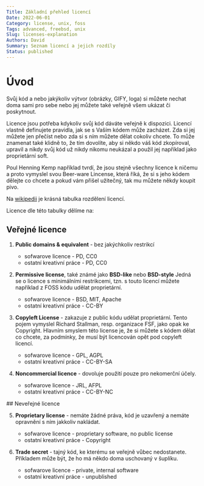 ```yaml
---
Title: Základní přehled licencí
Date: 2022-06-01
Category: license, unix, foss
Tags: advanced, freebsd, unix
Slug: licenses-explanation
Authors: David
Summary: Seznam licencí a jejich rozdíly
Status: published
---
```




# Úvod

Svůj kód a nebo jakýkoliv výtvor (obrázky, GIFY, loga) si můžete nechat
doma sami pro sebe nebo jej můžete také veřejně všem ukázat či poskytnout.

Licence jsou potřeba kdykoliv svůj kód dáváte veřejně k dispozici.
Licencí vlastně definujete pravidla, jak se s Vaším kódem může zacházet.
Zda si jej můžete jen přečíst nebo zda si s ním můžete dělat cokoliv chcete.
To může znamenat také klidně to, že tím dovolíte, aby si někdo váš kód
zkopíroval, upravil a nikdy svůj kód už nikdy nikomu neukázal a použil jej
například jako proprietární soft.

Poul Henning Kemp například tvrdí, že jsou stejně všechny licence k ničemu
a proto vymyslel svou Beer-ware Lincense, která říká, že si s jeho kódem
dělejte co chcete a pokud vám přišel užitečný, tak mu můžete někdy koupit pivo.

Na [wikipedii](https://en.wikipedia.org/wiki/Permissive_software_license)
je krásná tabulka rozdělení licencí.

Licence dle této tabulky dělíme na:

## Veřejné licence

1. **Public domains & equivalent** - bez jakýchkoliv restrikcí
    * sofwarove licence - PD, CC0
    * ostatní kreativní práce - PD, CC0

2. **Permissive license**, také známé jako **BSD-like** nebo **BSD-style**
Jedná se o licence s minimálními restrikcemi, tzn. s touto licencí můžete
například z FOSS kódu udělat proprietární.
    * sofwarove licence - BSD, MIT, Apache
    * ostatní kreativní práce - CC-BY

3. **Copyleft License** - zakazuje z public kódu udělat proprietární. Tento
pojem vymyslel Richard Stallman, resp. organizace FSF, jako opak ke Copyright.
Hlavním smyslem této license je, že si můžete s kódem dělat co chcete, za
podmínky, že musí být licencován opět pod copyleft licencí.
    * sofwarove licence - GPL, AGPL
    * ostatní kreativní práce - CC-BY-SA

4. **Noncommercial licence** - dovoluje použití pouze pro nekomerční účely.
    * sofwarove licence - JRL, AFPL
    * ostatní kreativní práce - CC-BY-NC

## Neveřejné licence

5. **Proprietary license** - nemáte žádné práva, kód je uzavřený a nemáte
opravnění s ním jakkoliv nakládat.
    * sofwarove licence - proprietary software, no public license
    * ostatní kreativní práce - Copyright

6. **Trade secret** - tajný kód, ke kterému se veřejně vůbec nedostanete.
Příkladem může být, že ho má někdo doma uschovaný v šuplíku.
    * sofwarove licence - private, internal software
    * ostatní kreativní práce - unpublished